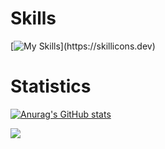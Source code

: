 Skills
======
[![My Skills](https://skillicons.dev/icons?i=blender,bootstrap,c,cs,cpp,cloudflare,css,discord,bots,dotnet,electron,express,flask,gamemakerstudio,git,github,gmail,go,godot,html,js,linux,lua,mysql,nginx,nodejs,php,py,twitter,unity,unreal,visualstudio,vscode,)](https://skillicons.dev)

Statistics
======
[![Anurag's GitHub stats](https://github-readme-stats.vercel.app/api?username=keithgdr)](https://github.com/anuraghazra/github-readme-stats)

![](https://komarev.com/ghpvc/?username=keithgdr)

<!--
**Drixevel/drixevel** is a ✨ _special_ ✨ repository because its `README.md` (this file) appears on your GitHub profile.

Here are some ideas to get you started:

- 🔭 I’m currently working on ...
- 🌱 I’m currently learning ...
- 👯 I’m looking to collaborate on ...
- 🤔 I’m looking for help with ...
- 💬 Ask me about ...
- 📫 How to reach me: ...
- 😄 Pronouns: ...
- ⚡ Fun fact: ...
-->
